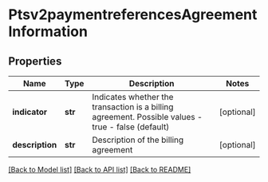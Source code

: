 # Ptsv2paymentreferencesAgreementInformation

## Properties
Name | Type | Description | Notes
------------ | ------------- | ------------- | -------------
**indicator** | **str** | Indicates whether the transaction is a billing agreement. Possible values - true - false (default)  | [optional] 
**description** | **str** | Description of the billing agreement | [optional] 

[[Back to Model list]](../README.md#documentation-for-models) [[Back to API list]](../README.md#documentation-for-api-endpoints) [[Back to README]](../README.md)


